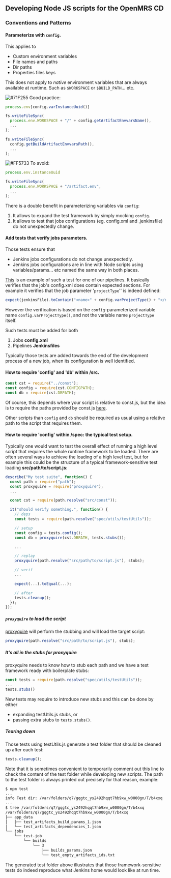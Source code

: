 ## Developing Node JS scripts for the OpenMRS CD

### Conventions and Patterns

#### Parameterize with `config`.
This applies to
* Custom environment variables
* File names and paths
* Dir paths
* Properties files keys

This does not apply to _native_ environment variables that are always available at runtime. Such as `$WORKSPACE` or `$BUILD_PATH`... etc.

![#71F255](https://placehold.it/15/71F255/000000?text=+) Good practice:
```javascript
process.env[config.varInstanceUuid()]
```
```javascript
fs.writeFileSync(
  process.env.WORKSPACE + "/" + config.getArtifactEnvvarsName(),
  ...
);
```
```javascript
fs.writeFileSync(
  config.getBuildArtifactEnvvarsPath(),
  ...
);
```
![#FF5733](https://placehold.it/15/FF5733/000000?text=+) To avoid:
```javascript
process.env.instanceUuid
```
```javascript
fs.writeFileSync(
  process.env.WORKSPACE + "/artifact.env",
  ...
);
```
There is a double benefit in parameterizing variables via `config`:
1. It allows to expand the test framework by simply mocking `config`.
2. It allows to test that jobs configurations (eg. config.xml and .jenkinsfile) do not unexpectedly change.

#### Add tests that verify jobs parameters.
Those tests ensure that
- Jenkins jobs configurations do not change unexpectedly.
- Jenkins jobs configurations are in line with Node scripts using variables/params... etc named the same way in both places.

[This](https://github.com/mekomsolutions/openmrs-cd/blob/f5c21167cb0b82f539e7398ae702b797c7829277/app/spec/pipeline1/pipeline1.spec.js#L12-L40) is an example of such a test for one of our pipelines. It basically verifies that the job's config.xml does contain expected sections. For example it verifies that the job parameter '`projectType`'' is indeed defined:
```javascript
expect(jenkinsFile).toContain("<name>" + config.varProjectType() + "</name>");
```
However the verification is based on the `config`-parameterized variable name `config.varProjectType()`, and not the variable name `projectType` itself.

Such tests must be added for both
1. Jobs **config.xml**
2. Pipelines **Jenkinsfiles**

Typically those tests are added towards the end of the development process of a new job, when its configuration is well identified.

#### How to require 'config' and 'db' within /src.
```javascript
const cst = require("../const");
const config = require(cst.CONFIGPATH);
const db = require(cst.DBPATH);
```
Of course, this depends where your script is relative to const.js, but the idea is to require the paths provided by const.js [here](https://github.com/mekomsolutions/openmrs-cd/blob/f5c21167cb0b82f539e7398ae702b797c7829277/app/src/const.js#L15-L16).

Other scripts than `config` and `db` should be required as usual using a relative path to the script that requires them.

#### How to require 'config' within /spec: the typical test setup.
Typically one would want to test the overall effect of running a high level script that requires the whole runtime framework to be loaded.
There are often several ways to achieve the loading of a high level test, but for example this could be the structure of a typical framework-sensitive test loading **src/path/to/script.js**:
```javascript
describe("My test suite", function() {
  const path = require("path");
  const proxyquire = require("proxyquire");
  ...

  const cst = require(path.resolve("src/const"));

  it("should verify something.", function() {
    // deps
    const tests = require(path.resolve("spec/utils/testUtils"));

    // setup
    const config = tests.config();
    const db = proxyquire(cst.DBPATH, tests.stubs());

    ...

    // replay
    proxyquire(path.resolve("src/path/to/script.js"), stubs);

    // verif
    ...

    expect(...).toEqual(...);

    // after
    tests.cleanup();
  });
});
```
##### `proxyquire` to load the script
[proxyquire](https://github.com/thlorenz/proxyquire) will perform the stubbing and will load the target script:
```javascript
proxyquire(path.resolve("src/path/to/script.js"), stubs);
```
##### It's all in the stubs for proxyquire
proxyquire needs to know how to stub each path and we have a test framework ready with boilerplate stubs:
```javascript
const tests = require(path.resolve("spec/utils/testUtils"));
...
tests.stubs()
```
New tests may require to introduce new stubs and this can be done by either
- expanding testUtils.js stubs, or
- passing extra stubs to `tests.stubs()`.

##### Tearing down
Those tests using testUtils.js generate a test folder that should be cleaned up after each test:
```javascript
tests.cleanup();
```
Note that it is sometimes convenient to temporarily comment out this line to check the content of the test folder while developing new scripts. The path to the test folder is always printed out precisely for that reason, example:
```bash
$ npm test
...
info Test dir: /var/folders/q7/gqgtc_ys2492hqqt7hb9xw_w0000gn/T/b4xxq
...
$ tree /var/folders/q7/gqgtc_ys2492hqqt7hb9xw_w0000gn/T/b4xxq
/var/folders/q7/gqgtc_ys2492hqqt7hb9xw_w0000gn/T/b4xxq
├── app_data
│   ├── test_artifacts_build_params_1.json
│   └── test_artifacts_dependencies_1.json
└── jobs
    └── test-job
        └── builds
            └── 3
                ├── builds_params.json
                └── test_empty_artifacts_ids.txt
```
The generated test folder above illustrates that those framework-sensitive tests do indeed reproduce what Jenkins home would look like at run time.